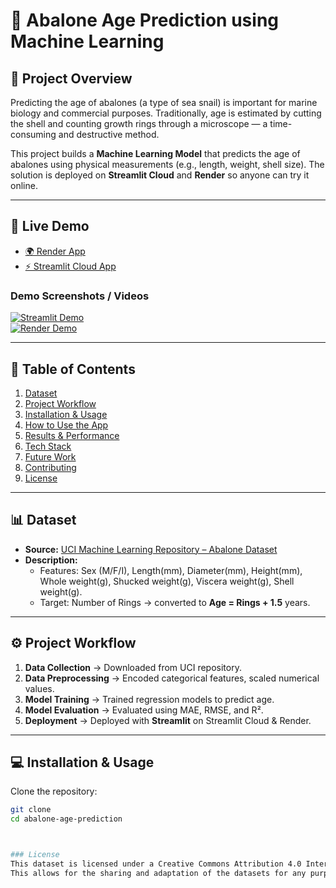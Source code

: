 # 🐚 Abalone Age Prediction using Machine Learning  

## 📌 Project Overview  
Predicting the age of abalones (a type of sea snail) is important for marine biology and commercial purposes. Traditionally, age is estimated by cutting the shell and counting growth rings through a microscope — a time-consuming and destructive method.  

This project builds a **Machine Learning Model** that predicts the age of abalones using physical measurements (e.g., length, weight, shell size). The solution is deployed on **Streamlit Cloud** and **Render** so anyone can try it online.

---

## 🚀 Live Demo  

- [🌍 Render App](https://abalone-age-predictor-z867.onrender.com)  
- [⚡ Streamlit Cloud App](https://supervisedml--abalone-dw7ulskbtiedqoqgtppg44.streamlit.app/)  

### Demo Screenshots / Videos  
[![Streamlit Demo](images/streamlit_demo.png)](YOUR_STREAMLIT_LINK)  
[![Render Demo](images/render_demo.png)](YOUR_RENDER_LINK)  

---

## 📂 Table of Contents  
1. [Dataset](#-dataset)  
2. [Project Workflow](#-project-workflow)  
3. [Installation & Usage](#-installation--usage)  
4. [How to Use the App](#-how-to-use-the-app)  
5. [Results & Performance](#-results--performance)  
6. [Tech Stack](#-tech-stack)  
7. [Future Work](#-future-work)  
8. [Contributing](#-contributing)  
9. [License](#-license)  

---

## 📊 Dataset  
- **Source:** [UCI Machine Learning Repository – Abalone Dataset](https://archive.ics.uci.edu/ml/datasets/abalone)  
- **Description:**  
  - Features: Sex (M/F/I), Length(mm), Diameter(mm), Height(mm), Whole weight(g), Shucked weight(g), Viscera weight(g), Shell weight(g).  
  - Target: Number of Rings → converted to **Age = Rings + 1.5** years.  

---

## ⚙️ Project Workflow  
1. **Data Collection** → Downloaded from UCI repository.  
2. **Data Preprocessing** → Encoded categorical features, scaled numerical values.  
3. **Model Training** → Trained regression models to predict age.  
4. **Model Evaluation** → Evaluated using MAE, RMSE, and R².  
5. **Deployment** → Deployed with **Streamlit** on Streamlit Cloud & Render.  

---

## 💻 Installation & Usage  

Clone the repository:  
```bash
git clone 
cd abalone-age-prediction



### License
This dataset is licensed under a Creative Commons Attribution 4.0 International (CC BY 4.0) license.
This allows for the sharing and adaptation of the datasets for any purpose, provided that the appropriate credit is given.
